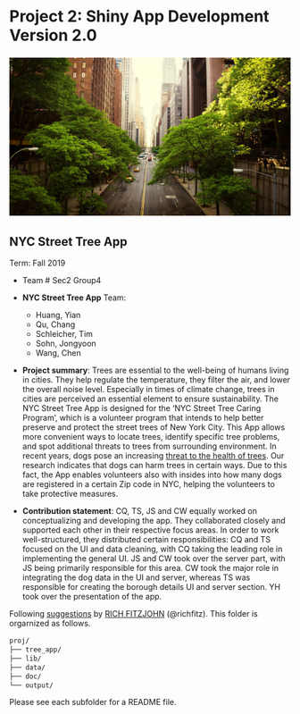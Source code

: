 # Project 2: Shiny App Development Version 2.0

### ![](output/nyc-street-trees.jpg)

## NYC Street Tree App
Term: Fall 2019

+ Team # Sec2 Group4
+ **NYC Street Tree App** Team:
	+ Huang, Yian
	+ Qu, Chang
	+ Schleicher, Tim
	+ Sohn, Jongyoon
	+ Wang, Chen

+ **Project summary**: Trees are essential to the well-being of humans living in cities. They help regulate the temperature, they filter the air, and lower the overall noise level. Especially in times of climate change, trees in cities are perceived an essential element to ensure sustainability. The NYC Street Tree App is designed for the ‘NYC Street Tree Caring Program’, which is a volunteer program that intends to help better preserve and protect the street trees of New York City. This App allows more convenient ways to locate trees, identify specific tree problems, and spot additional threats to trees from surrounding environment. In recent years, dogs pose an increasing [threat to the health of trees](https://www.ltoa.org.uk/resources/dog-damage-to-trees). Our research indicates that dogs can harm trees in certain ways. Due to this fact, the App enables volunteers also with insides into how many dogs are registered in a certain Zip code in NYC, helping the volunteers to take protective measures.

+ **Contribution statement**: CQ, TS, JS and CW equally worked on conceptualizing and developing the app. They collaborated closely and supported each other in their respective focus areas. In order to work well-structured, they distributed certain responsibilities: CQ and TS focused on the UI and data cleaning, with CQ taking the leading role in implementing the general UI. JS and CW took over the server part, with JS being primarily responsible for this area. CW took the major role in integrating the dog data in the UI and server, whereas TS was responsible for creating the borough details UI and server section. YH took over the presentation of the app. 

Following [suggestions](http://nicercode.github.io/blog/2013-04-05-projects/) by [RICH FITZJOHN](http://nicercode.github.io/about/#Team) (@richfitz). This folder is orgarnized as follows.

```
proj/
├── tree_app/
├── lib/
├── data/
├── doc/
└── output/
```

Please see each subfolder for a README file.

